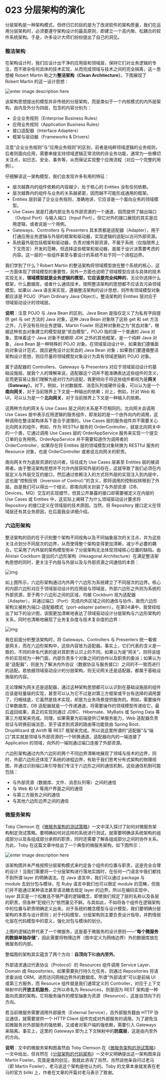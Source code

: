 # 023 分层架构的演化

分层架构是一种架构模式，但终归它的目的是为了改进软件的架构质量，我们在运用分层架构时，必须要遵守架构设计的最高原则，即建立一个高内聚、松耦合的软件系统架构。于是，许多设计大师们纷纷提出了自己的洞见。

### 整洁架构

在架构设计时，我们应设计出干净的应用层和领域层，保持它们对业务逻辑的专注，而不掺杂任何具体的技术实现，从而完成领域与技术之间的完全隔离，这一思想被 Robert Martin 称之为**整洁架构（Clean Architecture）**。下图展现了 Robert Martin 的这一设计思想：

![enter image description here](images/99c97c50-b1ac-11e8-867a-f71becc2a480.png)

该架构思想提出的模型并非传统的分层架构，而是类似于一个内核模式的内外层架构，由内及外分为四层，包含的内容分别为：

- 企业业务规则（Enterprise Business Rules）
- 应用业务规则（Application Business Rules）
- 接口适配器（Interface Adapters）
- 框架与驱动器（Frameworks & Drivers）

注意“企业业务规则”与“应用业务规则”的区别，前者是纯粹领域逻辑的业务规则，后者则面向应用，需要串接支持领域逻辑正常流转的非业务功能，通常为一些横切关注点，如日志、安全、事务等，从而保证实现整个应用流程（对应一个完整的用例）。

仔细解读这一架构模型，我们会发现许多有用的特征：

- 层次越靠内的组件依赖的内容越少，处于核心的 Entities 没有任何依赖。
- 层次越靠内的组件与业务的关系越紧密，因而越不可能形成通用的框架。
- Entities 层封装了企业业务规则，准确地讲，它应该是一个面向业务的领域模型。
- Use Cases 层是打通内部业务与外部资源的一个通道，因而提供了输出端口（Output Port）与输入端口（Input Port），但它对外的接口展现的其实是应用逻辑，或者说是一个用例。
- Gateways、Controllers 与 Presenters 其本质都是适配器（Adapter），用于打通应用业务逻辑与外层的框架和驱动器，实现逻辑的适配以访问外部资源。
- 系统最外层包括框架和驱动器，负责对接外部资源，不属于系统（仅指限界上下文而言）开发的范畴，但选择这些框架和驱动器，是属于设计决策要考虑的内容。这一层的一些组件甚至与要设计的系统不处于同一个进程边界。

我们学到了什么？Robert Martin 的整洁架构将领域模型放在整个系统的核心，这一方面体现了领域模型的重要性，另外一方面也说明了领域模型应该与具体的技术实现无关。**领域模型就是业务逻辑的模型，它应该是完全纯粹的**，无论你选择什么框架，什么数据库，或者什么通信技术，按照整洁架构的思想都不应该去污染领域模型。如果以 Java 语言来实现，遵循整洁架构的设计思想，则所有领域模型对象都应该是 POJO（Plain Ordinary Java Object）。整洁架构的 Entities 层对应于领域驱动设计的领域层。

**说明**：注意 POJO 与 Java Bean 的区别。Java Bean 是指仅定义了为私有字段提供 get 与 set 方法的 Java 对象，这种 Java Bean 对象除了这些 get 和 set 方法之外，几乎没有任何业务逻辑，Martin Fowler 将这种对象称之为“贫血对象”，根据这种贫血对象建立的模型就是“贫血模型”。POJO 指的是一个普通的 Java 对象，意味着这个 Java 对象不依赖除 JDK 之外的其他框架，是一个纯粹 Java 对象，Java Bean 是一种特殊的 POJO 对象。在领域驱动设计中，如果我们遵循面向对象设计范式，就应避免设计出贫血的 Java Bean 对象；如果我们要遵循整洁架构设计思想，则应尽量将领域模型对象设计为具有领域逻辑的 POJO 对象。

属于适配器的 Controllers、Gateways 与 Presenters 对应于领域驱动设计的基础设施层。就我个人的理解来说，适配器这个词并不能准确表达这些组件的含义，反而更容易让我们理解为是对行为的适配，我更倾向于将这些组件都视为是**网关（Gateway）**。对下，例如，针对数据库、消息队列或硬件设备，可以认为是一个**南向网关**，对于当前限界上下文是一种输出的依赖；对上，例如，针对 Web 和 UI，可以认为是一个**北向网关**，对于当前限界上下文是一种输入的依赖。

这两种方向的网关与 Use Cases 层之间的关系是不尽相同的。北向网关会调用 Use Cases 层中表示应用逻辑的服务组件，即发起的是一个由外向内的调用，这种调用在整洁架构体系下是合乎道理的。Use Cases 层的服务组件并不需要关心北向网关的组件，例如，作为 RESTful 服务的 OrderController，就是北向网关中的一个类，它通过调用 Use Cases 层的 OrderAppService 服务来实现一个提交订单的业务用例。OrderAppService 并不需要知道作为调用者的 OrderController，如果存在将 Entities 层的领域模型对象转换为 RESTful 服务的 Resource 对象，也是 OrderController 或者说北向网关的职责。

南向网关作为底层资源的访问者，往往成为 Use Cases 层甚至 Entities 层的被调用者。由于整洁架构思想并不允许内层获知外层的存在，这就导致了我们必须在内层定义与外层交互的接口，然后通过依赖注入的方式将外层的实现注入到内层中，这也是“控制反转（Inversion of Control）”的含义，即将调用的控制权转移到了外层。由是我们可以得出一个结论，即南向网关封装了与外部资源（DB、Devices、MQ）交互的实现细节，但其公开暴露的接口却需要被定义在内层的 Use Cases 或 Entities 中，这实际上阐释了为什么领域驱动设计要求将 Repository 的接口定义在领域层的技术原因。当然，将 Repository 接口定义在领域层还有其业务原因，在后面我会详细介绍。

### 六边形架构

整洁架构的目的在于识别整个架构不同视角以及不同抽象层次的关注点，并为这些关注点划分不同层次的边界，从而使得整个架构变得更加清晰，减少不必要的耦合。它采用了内外层的架构模型弥补了分层架构无法体现领域核心位置的缺陷。由 Alistair Cockburn 提出的六边形架构（Hexagonal Architecture）在满足整洁架构思想的同时，更关注于内层与外层以及与外部资源之间通信的本质：

![img](images/9471e1b0-b1ad-11e8-93db-5b70f249c690.png)

如上图所示，六边形架构通过内外两个六边形为系统建立了不同层次的边界。核心的内部六边形对应于领域驱动设计的应用层与领域层，外部六边形之外则为系统的外部资源，至于两个六边形之间的区域，均被 Cockburn 视为适配器（Adapter），并通过端口（Port）完成内外区域之间的通信与协作，故而六边形架构又被称为端口-适配器模式（port-adapter pattern）。在第04课中，我曾经给出了如下的设计图，该图更加清晰地表达了领域驱动设计分层架构与六边形架构的关系，同时也清晰地展现了业务复杂度与技术复杂度的边界：

![img](images/a5e77c70-b1ad-11e8-93db-5b70f249c690.png)

我在前面分析整洁架构时，将 Gateways、Controllers 与 Presenters 统一看做是网关，而在六边形架构中，这些内容皆为适配器。事实上，它们代表的含义是一致的，不同的命名代表的是对其职责认识上的不同。如果认为是“网关”，则将该组件的实现视为一种门面，内部负责多个对象之间的协作以及职责的委派；如果认为是“适配器”，则是为了解决内外协议（数据协议与服务接口）之间的不一致而进行的适配。若依据领域驱动设计的分层架构，则无论网关还是适配器，都属于基础设施层的内容。

无论理解为网关还是适配器，通过这种架构思想都可以认识到在基础设施层的组件应该是轻量级的实现，甚至可以认为它不过是对第三方框架或平台有选择的调用罢了，归根结底，它虽然是技术实现，却是为业务场景提供服务的。例如，需要操作订单数据库，DB 适配器就是一个传递通道，将需要操作的领域模型传递给它，最后返回结果，真正的实现则通过 JDBC、Hibernate、MyBatis 或 Spring Data 等第三方框架来完成。同理，如果需要为前端提供订单服务能力，Web 适配器负责验证与转换前端消息，至于请求到资源的路由等功能皆由 Spring Boot、DropWizard 或 Airlift 等 REST 框架来完成。所以说这里所谓的“适配器”与“端口”其实就是领域与外部资源的一个转换通道。适配器向内的一端连接了 Application 的领域，向外的一端则通过端口连接了外部资源。

六边形架构通过内外六边形的两个不同边界清晰地展现了领域与技术的边界，同时，外部六边形还体现了系统的进程边界，有助于我们思考分布式架构的物理视图，并通过识别端口来引导我们专注于六边形之间的通信机制，这些通信机制可能包括：

- 与外部资源（数据库、文件、消息队列等）之间的通信
- 与 Web 和 UI 等用户界面之间的通信
- 与第三方服务之间的通信
- 与其他六边形边界之间的通信

### 微服务架构

Toby Clemson 在《[微服务架构的测试策略](https://martinfowler.com/articles/microservice-testing/)》一文中深入探讨了如何对微服务架构制定测试策略。要明确如何对这样的系统进行测试，就需要明确该系统架构的组成部分以及各组成部分承担的职责，同时还需要了解各组成部分之间的协作关系。为此，Toby 在这篇文章中给出了一个典型的微服务架构，如下图所示：

![enter image description here](images/b8af87d0-b1ad-11e8-867a-f71becc2a480.png)

该架构图并未严格按照分层架构模式来约定各个组件的位置与职责，这是完全合理的设计！当我们需要将一个分层架构进行落地实践时，在任何一门语言中我们都找不到所谓 layer 的明确语法。在 Java 语言中，我们可以通过 package 与 module 去划分包与模块，在 Ruby 语言中我们也可以限定 module 的范畴，但我们并不能通过某种语法甚至语法糖去规定 layer 的边界。所以在编码实现中，layer 其实是一个松散且不够严谨的逻辑概念，即使我们规定了层的名称以及各层的职责，但各种“犯规行为”依然屡见不鲜。与其如此，不如将各个组件在逻辑架构中的位置与职责明确定义出来。对于系统的概念模型与设计模型，我们要明确分层架构的本质与设计原则；对于代码模型，分层架构则主要负责设计指导，并酌情弱化层在代码模型中的意义，强化对包与模块的划分。

上图的逻辑边界代表了一个微服务，这是基于微服务的设计原则——“**每个微服务的数据单独存储**”，因此需要将物理边界（图中定义为网络边界）外的数据库放在微服务的内部。

整幅图的架构其实蕴含了两个方向：**自顶向下**和**由内至外**。

外部请求通过代表协议（Protocol）的 Resources 组件调用 Service Layer、Domain 或 Repositories，如果需要执行持久化任务，则通过 Repositories 将请求委派给 ORM，进而访问网络边界外的数据库。所谓“外部请求”可以是前端 UI 或第三方服务，而 Resource 组件就是我们通常定义的 Controller，对应于上下文映射中的**开放主机服务**。之所以命名为 Resources，则是因为 REST 架构是一种面向资源的架构，它将服务操作的模型抽象为资源（Resource），这是自顶向下的方向。

若当前微服务需要调用外部服务（External Service），且外部服务籍由 HTTP 协议通信，就需要提供一个 HTTP Client 组件完成对外部服务的调用。为了避免当前微服务对外部服务的强依赖，又或者对客户端的强依赖，需要引入 Gateways 来隔离。事实上，这里的 Gateways 即为上下文映射中的**防腐层**，这是由内至外的方向。

**说明**：文中的微服务架构图虽然由 Toby Clemson 在《[微服务架构的测试策略](https://martinfowler.com/articles/microservice-testing/)》一文中给出，但肖然在《[分层架构的代码架构](https://zhuanlan.zhihu.com/p/30877742)》一文中又明确提出这一架构图来自 Martin Fowler。究竟是谁的创见，我就此咨询了肖然，肖然说他亲自问过老马（即 Martin Fowler），老马说这个架构是他认为的。Toby 的文章本身就发表在老马的官方 biliki 上，作者在文章的开篇对老马表示了致谢。